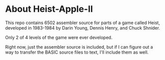 # About Heist-Apple-II

This repo contains 6502 assembler source for parts of a game called Heist, developed in 1983-1984 by Darin Young, Dennis Henry, and Chuck Shnider.

Only 2 of 4 levels of the game were ever developed.

Right now, just the assembler source is included, but if I can figure out a way to transfer the BASIC source files to text, I'll include them as well.  